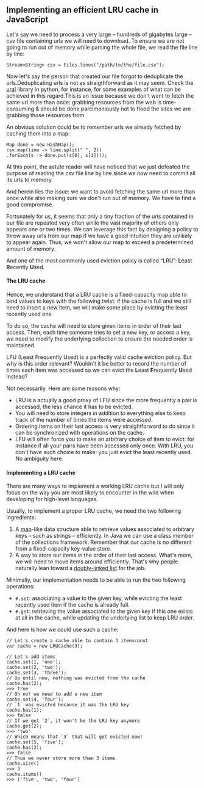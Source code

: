 Implementing an efficient LRU cache in JavaScript
-------------------------------------------------

Let's say we need to process a very large – hundreds of gigabytes large
– csv file containing urls we will need to download. To ensure we are
not going to run out of memory while parsing the whole file, we read the
file line by line:

    Stream<String> csv = Files.lines("/path/to/the/file.csv");

Now let's say the person that created our file forgot to deduplicate the
urls.Deduplicating urls is not as straigthforward as it may
seem. Check the [ural](https://github.com/medialab/ural#readme) library
in python, for instance, for some examples of what can be achieved in
this regard.This is an issue because we don't want to fetch the same url
more than once: grabbing resources from the web is time-consuming &
should be done parcimoniously not to flood the sites we are grabbing
those resources from.

An obvious solution could be to remember urls we already fetched by
caching them into a map:

    Map done = new HashMap();
    csv.map(line -> line.split(" ", 2))
    .forEach(s -> done.put(s[0], s[1])));

At this point, the astute reader will have noticed that we just defeated
the purpose of reading the csv file line by line since we now need to
commit all its urls to memory.

And herein lies the issue: we want to avoid fetching the same url more
than once while also making sure we don't run out of memory. We have to
find a good compromise.

Fortunately for us, it seems that only a tiny
fraction of the urls contained in our file are repeated very often while
the vast majority of others only appears one or two times. We can
leverage this fact by designing a policy to throw away urls from our map
if we have a good intuition they are unlikely to appear again. Thus, we
won't allow our map to exceed a predetermined amount of memory.

And one of the most commonly used eviction policy is called “LRU”:
**L**east **R**ecently **U**sed.

#### The LRU cache

Hence, we understand that a LRU cache is a fixed-capacity map able to
bind values to keys with the following twist: if the cache is full and
we still need to insert a new item, we will make some place by evicting
the least recently used one.

To do so, the cache will need to store given items in order of their
last access. Then, each time someone tries to set a new key, or access a
key, we need to modify the underlying collection to ensure the needed order is
maintained.

LFU (Least Frequently Used) is a perfectly valid cache eviction
policy. But why is this order relevant? Wouldn't it be better to record the number
of times each item was accessed so we can evict the **L**east
**F**requently **U**sed instead?

Not necessarily. Here are some reasons why:

-   LRU is a actually a good proxy of LFU since the more frequently a
    pair is accessed, the less chance it has to be evicted.
-   You will need to store integers in addition to everything else to
    keep track of the number of times the items were accessed.
-   Ordering items on their last access is very straightforward to do
    since it can be synchronized with operations on the cache.
-   LFU will often force you to make an arbitrary choice of item to
    evict: for instance if all your pairs have been accessed only once.
    With LRU, you don't have such choice to make: you just evict the
    least recently used. No ambiguity here.

#### Implementing a LRU cache

There are many ways to implement a working LRU cache but I will only
focus on the way you are most likely to encounter in the wild when
developing for high-level languages.

Usually, to implement a proper LRU cache, we need the two following
ingredients:

1.  A [map](https://en.wikipedia.org/wiki/Hash_table)-like data
    structure able to retrieve values associated to arbitrary keys –
    such as strings – efficiently. In Java we can use a class member
    of the collections framework. Remember that our cache is no 
    different from a fixed-capacity key-value store.
2.  A way to store our items in the order of their last access. What's
    more, we will need to move items around efficiently. That's why
    people naturally lean toward a [doubly-linked
    list](https://en.wikipedia.org/wiki/Doubly_linked_list) for the job.

Minimally, our implementation needs to be able to run the two following
operations:

-   `#.set`: associating a value to the given key, while
    evicting the least recently used item if the cache is already full.
-   `#.get`: retrieving the value associated to the given
    key if this one exists at all in the cache, while updating the
    underlying list to keep LRU order.

And here is how we could use such a cache:

    // Let's create a cache able to contain 3 itemsconst 
    var cache = new LRUCache(3);

    // Let's add items
    cache.set(1, 'one');
    cache.set(2, 'two');
    cache.set(3, 'three');
    // Up until now, nothing was evicted from the cache
    cache.has(2);
    >>> true
    // Oh no! we need to add a new item
    cache.set(4, 'four');
    // `1` was evicted because it was the LRU key
    cache.has(1);
    >>> false
    // If we get `2`, it won't be the LRU key anymore
    cache.get(2);
    >>> 'two'
    // Which means that `3` that will get evicted now!
    cache.set(5, 'five');
    cache.has(3);
    >>> false
    // Thus we never store more than 3 items
    cache.size()
    >>> 3
    cache.items()
    >>> ['five', 'two', 'four']

